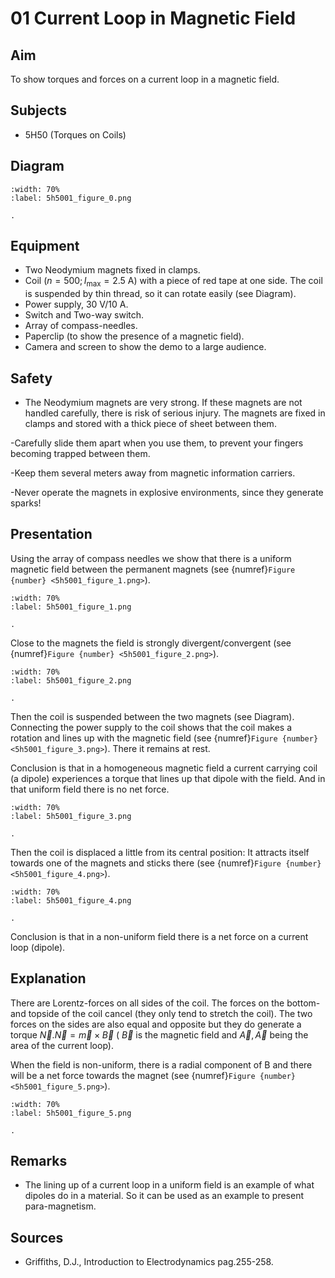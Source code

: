 # 01 Current Loop in Magnetic Field 
    
  
## Aim   
 To show torques and forces on a current loop in a magnetic field.   
  
## Subjects   
* 5H50 (Torques on Coils)   

## Diagram
   
```{figure} figures/figure_0.png
:width: 70%  
:label: 5h5001_figure_0.png  

. 
```
     
  
## Equipment   
- Two Neodymium magnets fixed in clamps.
- Coil $\left(n=500 ; I_{\max }=2.5 \mathrm{~A}\right)$ with a piece of red tape at one side. The coil is suspended by thin thread, so it can rotate easily (see Diagram).
- Power supply, $30\mathrm{~V}/10\mathrm{~A}$.
- Switch and Two-way switch.
- Array of compass-needles.
- Paperclip (to show the presence of a magnetic field).
- Camera and screen to show the demo to a large audience.

## Safety   
 
- The Neodymium magnets are very strong. If these magnets are not handled carefully, there is risk of serious injury. The magnets are fixed in clamps and stored with a thick piece of sheet between them.

-Carefully slide them apart when you use them, to prevent your fingers becoming trapped between them.

-Keep them several meters away from magnetic information carriers.

-Never operate the magnets in explosive environments, since they generate sparks!
     
  
## Presentation   
 Using the array of compass needles we show that there is a uniform magnetic field between the permanent magnets (see {numref}`Figure {number} <5h5001_figure_1.png>`).   
```{figure} figures/figure_1.png
:width: 70%  
:label: 5h5001_figure_1.png  

. 
```

Close to the magnets the field is strongly divergent/convergent (see {numref}`Figure {number} <5h5001_figure_2.png>`).   
```{figure} figures/figure_2.png
:width: 70%  
:label: 5h5001_figure_2.png  

. 
```
Then the coil is suspended between the two magnets (see Diagram). Connecting the power supply to the coil shows that the coil makes a rotation and lines up with the magnetic field (see {numref}`Figure {number} <5h5001_figure_3.png>`). There it remains at rest.

Conclusion is that in a homogeneous magnetic field a current carrying coil (a dipole) experiences a torque that lines up that dipole with the field. And in that uniform field there is no net force.

```{figure} figures/figure_3.png
:width: 70%  
:label: 5h5001_figure_3.png  

. 
```
Then the coil is displaced a little from its central position: It attracts itself towards one of the magnets and sticks there (see {numref}`Figure {number} <5h5001_figure_4.png>`).  
```{figure} figures/figure_4.png
:width: 70%  
:label: 5h5001_figure_4.png  

. 
```
Conclusion is that in a non-uniform field there is a net force on a current loop (dipole).  
  
## Explanation   
There are Lorentz-forces on all sides of the coil. The forces on the bottom- and topside of the coil cancel (they only tend to stretch the coil). The two forces on the sides are also equal and opposite but they do generate a torque $\vec{N} . \vec{N}=\vec{m} \times \vec{B}$ ( $\vec{B}$ is the magnetic field and $\vec{A}, \vec{A}$ being the area of the current loop).

When the field is non-uniform, there is a radial component of $\mathrm{B}$ and there will be a net force towards the magnet (see {numref}`Figure {number} <5h5001_figure_5.png>`).
```{figure} figures/figure_5.png
:width: 70%  
:label: 5h5001_figure_5.png  

. 
```
   
  
## Remarks
 *  The lining up of a current loop in a uniform field is an example of what dipoles do in a material. So it can be used as an example to present para-magnetism.
   
  
## Sources
 *  Griffiths, D.J., Introduction to Electrodynamics pag.255-258.
  